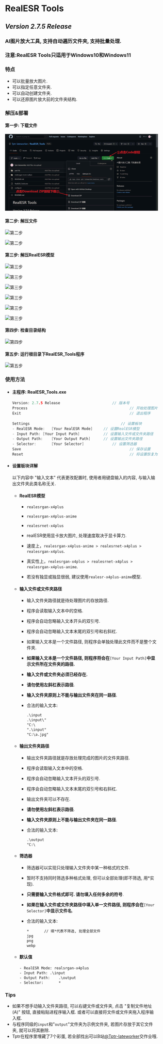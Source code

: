 # RealESR Tools

## *Version 2.7.5 Release*

### AI图片放大工具, 支持自动遍历文件夹, 支持批量处理.

### **注意:RealESR Tools只适用于Windows10和Windows11**

### 特点

- 可以批量放大图片.
- 可以指定任意文件夹.
- 可以自动创建文件夹.
- 可以还原图片放大前的文件夹结构.

### 解压&部署

#### 第一步: 下载文件

![第一步](https://github.com/Tptr-lateworker/RealESR_Tools/blob/main/output/1.jpg)

#### 第二步: 解压文件

![第二步](https://github.com/Tptr-lateworker/RealESR_Tools/tree/main/output/2.jpg)

![第二步](https://github.com/Tptr-lateworker/RealESR_Tools/tree/main/output/3.jpg)

#### 第三步: 解压RealESR模型

![第三步](https://github.com/Tptr-lateworker/RealESR_Tools/tree/main/output/4.jpg)

![第三步](https://github.com/Tptr-lateworker/RealESR_Tools/tree/main/output/5.jpg)

![第三步](https://github.com/Tptr-lateworker/RealESR_Tools/tree/main/output/6.jpg)

![第三步](https://github.com/Tptr-lateworker/RealESR_Tools/tree/main/output/7.jpg)

![第三步](https://github.com/Tptr-lateworker/RealESR_Tools/tree/main/output/8.jpg)

![第三步](https://github.com/Tptr-lateworker/RealESR_Tools/tree/main/output/9.jpg)

#### 第四步: 检查目录结构

![第四步](https://github.com/Tptr-lateworker/RealESR_Tools/tree/main/output/11.jpg)

#### 第五步: 运行根目录下RealESR_Tools程序

![第五步](https://github.com/Tptr-lateworker/RealESR_Tools/tree/main/output/10.jpg)

### 使用方法

- #### 主程序: RealESR_Tools.exe

  ```c++
  Version: 2.7.5 Release			      		// 版本号
  Process								              	// 开始处理图片
  Exit								                	// 退出程序
  
  Settings						               		// 设置板块
  - RealESR Mode:	[Your RealESR Mode]		// 设置RealESR模型
  - Input Path:	[Your Input Path]	    	// 设置输入文件或文件夹路径
  - Output Path:	[Your Output Path]		// 设置输出文件夹路径
  - Selector:		[Your Selector]		     	// 设置筛选器
  Save								                	// 保存设置
  Reset							                		// 将设置恢复为默认值
  ```

- #### 设置板块详解

  以下内容中 "输入文本" 代表更改配置时, 使用者用键盘输入的内容, 与输入输出文件夹此类名称无关.

  - #### RealESR模型

    - `realesrgan-x4plus`
    
    - `realesrgan-x4plus-anime`
    - `realesrnet-x4plus`

    - realESR使用显卡放大图片, 处理速度取决于显卡算力. 

    - 速度上，`realesrgan-x4plus-anime > realesrnet-x4plus > realesrgan-x4plus`.
    - 真实性上，`realesrgan-x4plus > realesrnet-x4plus > realesrgan-x4plus-anime`.
    
    - 若没有独显或独显很弱, 建议使用`realesr-x4plus-anime`模型.

  - #### 输入文件或文件夹路径

    - 输入文件夹路径就是待处理图片的存放路径.

    - 程序会读取输入文本中的空格.

    - 程序会自动忽略输入文本开头的双引号.

    - 程序会自动忽略输入文本末尾的双引号和右斜杠.

    - 如果输入文本是一个文件路径, 则程序会单独处理此文件而不是整个文件夹.

    - **如果输入文本是一个文件路径, 则程序将会在**`[Your Input Path]`**中显示文件所在文件夹的路径.**
    
    - **输入文件或文件夹必须已经存在.**
    
    - **请勿使用左斜杠表示路径**.
    
    - **输入文件夹原则上不能与输出文件夹在同一路径**.
    
    - 合法的输入文本: 
    
      ```
      .\input
      .\input\"
      "C:\
      ".\input"
      "C:\a.jpg"
      ```
    
  - #### 输出文件夹路径
    
      - 输出文件夹路径就是存放处理完成的图片的文件夹路径. 
      
      - 程序会读取输入文本中的空格.
      
      - 程序会自动忽略输入文本开头的双引号.
      
      - 程序会自动忽略输入文本末尾的双引号和右斜杠.
      
      - 输出文件夹可以不存在.
      
      - **请勿使用左斜杠表示路径**.
      
      - **输入文件夹原则上不能与输出文件夹在同一路径**.
      
      - 合法的输入文本:
      
        ```
        .\output
        "C:\
        ```
      
  - #### 筛选器
    
    - 筛选器可以实现只处理输入文件夹中某一种格式的文件.
    
    - 暂时不支持同时筛选多种格式处理, 但可以全部处理(即不筛选, 用*实现).
    
    - **只需要输入文件格式即可. 请勿填入任何多余的符号**.
    
    - **如果在输入文件或文件夹路径中填入单一文件路径, 则程序会在**`[Your Selector]`**中显示文件名**.
    
    - 合法的输入文本:
    
        ```
        *		// 填*代表不筛选, 处理全部文件
        jpg
        png
        webp
        ```
    
  - #### 默认值
  
      ```
    - RealESR Mode:	realsrgan-x4plus
      - Input Path:	.\input
      - Output Path:	.\output
      - Selector:		*
    ```


### Tips

- 如果不想手动输入文件夹路径, 可以右键文件或文件夹, 点击 "复制文件地址(A)" 按钮, 直接粘贴进程序输入框. 或者可以直接将文件或文件夹拖入程序输入框.
- 与程序同级的`input`和"`output`"文件夹为示例文件夹, 若图片存放于其它文件夹, 就可以将其删除.
- Tptr在程序里埋藏了7个彩蛋, 若全部找出可以B站[@Tptr-lateworker](https://space.bilibili.com/454920362)交作业哦.

